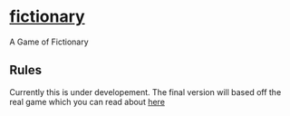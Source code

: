 # [fictionary](https://devorc.github.io/fictionary/index.html)
A Game of Fictionary

## Rules
Currently this is under developement. The final version will based off the real game which you can read about [here](https://en.wikipedia.org/wiki/Fictionary)
